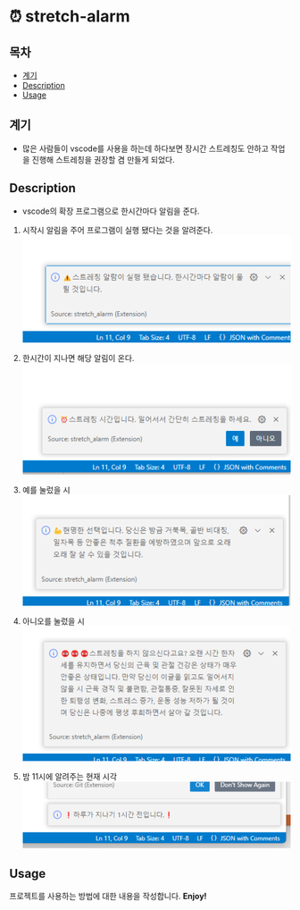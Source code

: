 # ⏰ stretch-alarm



## 목차

- [계기](#introduction)
- [Description](#installation)
- [Usage](#usage)

## 계기 <a name="introduction"></a>

* 많은 사람들이 vscode를 사용을 하는데 하다보면 장시간 스트레칭도 안하고 작업을 진행해 스트레칭을 권장할 겸 만들게 되었다.

## Description <a name="installation"></a>

* vscode의 확장 프로그램으로 한시간마다 알림을 준다.

1. 시작시 알림을 주어 프로그램이 실행 됐다는 것을 알려준다.
![시작알림](./image/start.png)

2. 한시간이 지나면 해당 알림이 온다.
![시작알림](./image/result.png)

3. 예를 눌렀을 시
![시작알림](./image/result_yes.png)

4. 아니오를 눌렀을 시
![시작알림](./image/result_no.png)

5. 밤 11시에 알려주는 현재 시각
![시작알림](./image/pm11.png)
## Usage <a name="usage"></a>

프로젝트를 사용하는 방법에 대한 내용을 작성합니다.
**Enjoy!**
